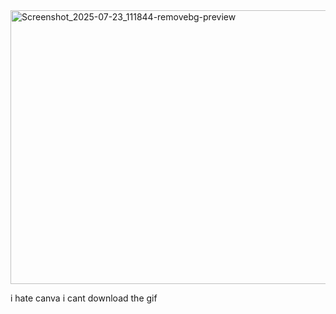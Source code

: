 <img width="569" height="438" alt="Screenshot_2025-07-23_111844-removebg-preview" src="https://github.com/user-attachments/assets/4ee1e178-f632-482f-b190-29e1e1f4ccf3" />

i hate canva i cant download the gif
